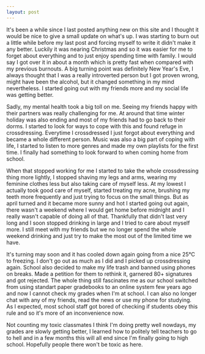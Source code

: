 ```yaml
---
layout: post
---
```

It's been a while since I last posted anything new on this site and I thought it would be nice to give a small update on what's up. I was starting to burn out a little while before my last post and forcing myself to write it didn't make it any better. Luckily it was nearing Christmas and so it was easier for me to forget about everything and to just enjoy spending time with family. I would say I got over it in about a month which is pretty fast when compared with my previous burnouts. A big turning point was definitely New Year's Eve, I always thought that I was a really introverted person but I got proven wrong, might have been the alcohol, but it changed something in my mind nevertheless. I started going out with my friends more and my social life was getting better.

Sadly, my mental health took a big toll on me. Seeing my friends happy with their partners was really challenging for me. At around that time winter holiday was also ending and most of my friends had to go back to their dorms. I started to look for ways to cope with this and found refuge in crossdressing. Everytime I crossdressed I just forgot about everything and became a whole different person. Music was also a big part of coping with life, I started to listen to more genres and made my own playlists for the first time. I finally had something to look forward to when coming home from school.

When that stopped working for me I started to take the whole crossdressing thing more lightly, I stopped shaving my legs and arms, wearing my feminine clothes less but also taking care of myself less. At my lowest I actually took good care of myself, started treating my acne, brushing my teeth more frequently and just trying to focus on the small things. But as april turned and it became more sunny and hot I started going out again, there wasn't a weekend where I would get home before midnight and I really wasn't capable of doing all of that. Thankfully that didn't last very long and I soon stopped drinking in large and I tried to care about myself more. I still meet with my friends but we no longer spend the whole weekend drinking and just try to make the most out of the limited time we have.

It's turning may soon and it has cooled down again going from a nice 25°C to freezing. I don't go out as much as I did and I picked up crossdressing again. School also decided to make my life trash and banned using phones on breaks. Made a petition for them to rethink it, garnered 80+ signatures and got rejected. The whole thing still fascinates me as our school switched from using standart paper gradebooks to an online system few years ago and now I cannot check my grades when I'm at school. I can also no longer chat with any of my friends, read the news or use my phone for studying. As I expected, most school staff got bored of checking if students obey this rule and so it's more of an inconvenience now.

Not counting my toxic classmates I think I'm doing pretty well nowdays, my grades are slowly getting better, I learned how to politely tell teachers to go to hell and in a few months this will all end since I'm finally going to high school. Hopefully people there won't be toxic as here.